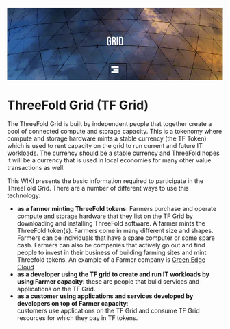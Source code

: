 ![](images/grid-header.jpg)

# ThreeFold Grid (TF Grid)

The ThreeFold Grid is built by independent people that together create a pool of connected compute and storage capacity.  This is a tokenomy where compute and storage hardware mints a stable currency (the TF Token) which is used to rent capacity on the grid to run current and future IT workloads.  The currency should be a stable currency and ThreeFold hopes it will be a currency that is used in local economies for many other value transactions as well.

This WIKI presents the basic information required to participate in the ThreeFold Grid.  There are a number of different ways to use this technology:
- **as a farmer minting ThreeFold tokens**:
Farmers purchase and operate compute and storage hardware that they list on the TF Grid by downloading and installing ThreeFold software. A farmer mints the ThreeFold token(s). Farmers come in many different size and shapes.  Farmers can be individuals that have a spare computer or some spare cash.  Farmers can also be companies that actively go out and find people to invest in their business of building farming sites and mint Threefold tokens. 
An example of a Farmer company is [Green Edge Cloud](https://www.greenedgecloud.com/)
- **as a developer using the TF grid to create and run IT workloads by using Farmer capacity**:
these are people that build services and applications on the TF Grid.
- **as a customer using applications and services developed by developers on top of Farmer capacity**:  
customers use applications on the TF Grid and consume TF Grid resources for which they pay in TF tokens.
